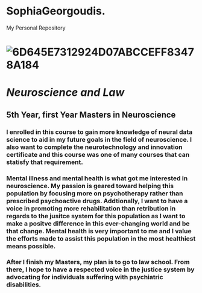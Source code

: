 # SophiaGeorgoudis.
My Personal Repository
# ![6D645E7312924D07ABCCEFF83478A184](https://github.com/user-attachments/assets/3dfa3d95-1219-414b-8425-3b0fb99916db)
# ***Neuroscience and Law***
## 5th Year, first Year Masters in Neuroscience
### I enrolled in this course to gain more knowledge of neural data science to aid in my future goals in the field of neuroscience. I also want to complete the neurotechnology and innovation certificate and this course was one of many courses that can statisfy that requirement. 
### Mental illness and mental health is what got me interested in neuroscience. My passion is geared toward helping this population by focusing more on psychotherapy rather than prescribed psychoactive drugs. Addtionally, I want to have a voice in promoting more rehabilitation than retribution in regards to the jusitce system for this population as I want to make a positve difference in this ever-changing world and be that change. Mental health is very important to me and I value the efforts made to assist this population in the most healthiest means possible. 
### After I finish my Masters, my plan is to go to law school. From there, I hope to have a respected voice in the justice system by advocating for individuals suffering with psychiatric disabilities. 
